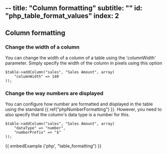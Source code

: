 --
title: "Column formatting"
subtitle: ""
id: "php_table_format_values"
index: 2
--


## Column formatting

### Change the width of a column

You can change the width of a column of a table using the 'columnWidth' parameter. Simply specify the width of the column in pixels using this option

~~~
$table->addColumn("sales", "Sales Amount", array(
	"columnWidth" => 140
));
~~~

### Change the way numbers are displayed 

You can configure how number are formatted and displayed in the table using the standard {{ ref("phpNumberFormatting") }}. However, you need to also specify that the column's data type is a number for this.

~~~
$table->addColumn("sales", "Sales Amount", array(
	"dataType" => "number",
	"numberPrefix" => "$"
));
~~~

{{ embedExample ('php', "table_formatting") }}

